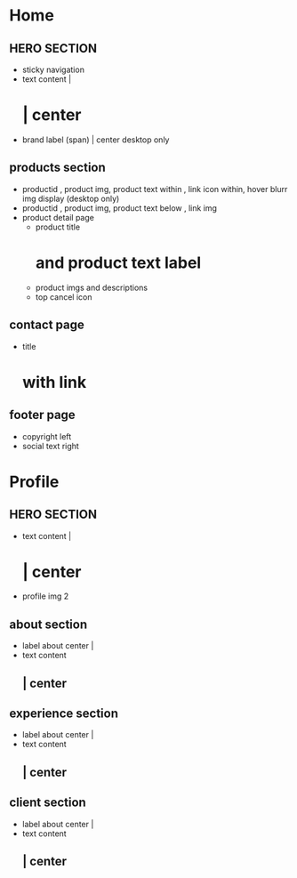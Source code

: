 # Home

## HERO SECTION
- sticky navigation 
- text content | <h1>| center 
- brand label (span) | center desktop only 

## products section
- productid , product img, product text within <span> , link icon within, hover blurr img display (desktop only)
- productid , product img, product text below <span> , link img 
- product detail page 
  - product title <h1> and product text label <span>
  - product imgs and descriptions
  - top cancel icon
  
## contact page
-  title <h1> with link

## footer page
- copyright left 
- social text right


# Profile

## HERO SECTION
- text content | <h1> | center
- profile img 2 

## about section
- label about center | <span>
- text content <h2> | center

## experience section
- label about center | <span>
- text content <h2> | center

## client section
- label about center | <span>
- text content <h2> | center